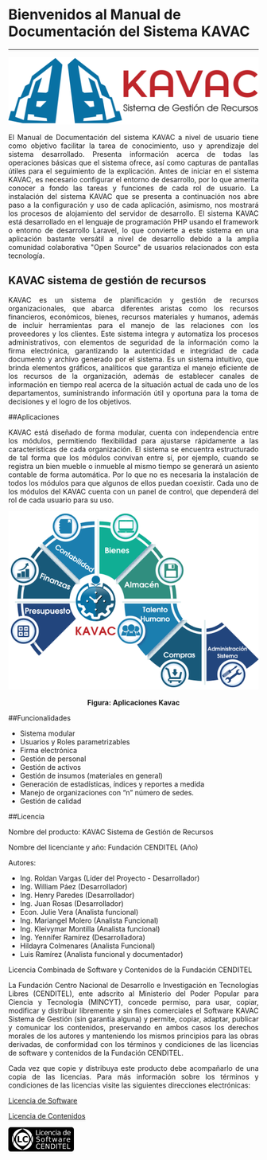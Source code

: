 # Bienvenidos al Manual de Documentación  del Sistema KAVAC
***********************************************************
<div style="text-align: justify;">

![Screenshot](img/logokavac.png#imagen)


El Manual de Documentación del sistema KAVAC a nivel de usuario tiene como objetivo facilitar la tarea de conocimiento, uso y aprendizaje del sistema desarrollado. Presenta información acerca de todas las operaciones básicas que el sistema ofrece, así como capturas de pantallas útiles para el seguimiento de la explicación. Antes de iniciar en el sistema KAVAC, es necesario configurar el entorno de desarrollo, por lo que amerita conocer a fondo las tareas y funciones de cada rol de usuario. La instalación del sistema KAVAC que se presenta a continuación nos abre paso  a la configuración y uso de cada aplicación, asimismo, nos mostrará los procesos de  alojamiento del servidor de desarrollo. El sistema KAVAC está desarrollado en el lenguaje de programación PHP  usando el framework o entorno de desarrollo Laravel, lo que convierte a este sistema en una aplicación bastante versátil a nivel de desarrollo debido a la amplia comunidad colaborativa "Open Source" de usuarios relacionados con esta tecnología.


## KAVAC sistema de gestión de recursos


KAVAC es un sistema de planificación y gestión de recursos organizacionales, que abarca diferentes aristas como los recursos financieros, económicos, bienes, recursos materiales y humanos, además de incluir herramientas para el manejo de las relaciones con los proveedores y los clientes.   Este sistema integra y automatiza los procesos administrativos, con elementos de seguridad de la información como la firma electrónica, garantizando la autenticidad e integridad de cada documento y archivo generado por el sistema.    Es un sistema intuitivo, que brinda elementos gráficos, analíticos que garantiza el manejo eficiente de los recursos de la organización, además de establecer canales de información en tiempo real acerca de la situación actual de cada uno de los departamentos, suministrando información útil y oportuna para la toma de decisiones y el logro de los objetivos.


##Aplicaciones


KAVAC está diseñado de forma modular, cuenta con independencia entre los módulos, permitiendo  flexibilidad para ajustarse rápidamente a las características de cada organización. El sistema se encuentra estructurado de tal forma que los módulos convivan entre sí,  por ejemplo, cuando se registra un bien  mueble o inmueble al mismo tiempo se generará un asiento contable de forma automática. Por lo que no es necesaria la instalación de todos los módulos para que algunos de ellos puedan coexistir.   Cada uno de los módulos del KAVAC cuenta con un panel de control, que dependerá del rol de cada usuario para su uso. 


![Screenshot](img/infografia-aplicaciones.png#imagen)
<div style="text-align: center;font-weight: bold">Figura: Aplicaciones Kavac</div>

##Funcionalidades 

- Sistema modular 
- Usuarios y Roles parametrizables
- Firma electrónica
- Gestión de personal 
- Gestión de activos
- Gestión de insumos (materiales en general)
- Generación de estadísticas, índices y reportes a medida
- Manejo de organizaciones con “n” número de sedes. 
- Gestión de calidad 

##Licencia

Nombre del producto: KAVAC Sistema de Gestión de Recursos

   Nombre del licenciante y año: Fundación CENDITEL (Año)

   Autores: 
   
   - Ing. Roldan Vargas (Líder del Proyecto - Desarrollador)                      
   - Ing. William Páez (Desarrollador)                                             
   - Ing. Henry Paredes (Desarrollador)                                             
   - Ing. Juan Rosas (Desarrollador) 
   - Econ. Julie Vera (Analista funcional) 
   - Ing. Mariangel Molero (Analista Funcional) 
   - Ing. Kleivymar Montilla (Analista funcional) 
   - Ing. Yennifer Ramírez (Desarrolladora)
   - Hildayra Colmenares (Analista Funcional)
   - Luis Ramírez (Analista funcional y documentador)

Licencia Combinada de Software y Contenidos de la Fundación CENDITEL   


La Fundación Centro Nacional de Desarrollo e Investigación en Tecnologías Libres (CENDITEL), ente adscrito al Ministerio del Poder Popular para  Ciencia y Tecnología (MINCYT), concede permiso, para usar, copiar, modificar y distribuir libremente y sin fines comerciales el Software KAVAC Sistema de Gestión (sin garantía alguna) y permite, copiar, adaptar, publicar y comunicar los contenidos, preservando en ambos casos los derechos morales de los autores y manteniendo los mismos principios para las obras derivadas, de conformidad con los términos y condiciones de las licencias de software y contenidos de la Fundación CENDITEL.



Cada vez que copie y distribuya este producto debe acompañarlo de una copia de las licencias. Para más información sobre los términos y condiciones de las licencias visite las siguientes direcciones electrónicas:  


[Licencia de Software]( http://conocimientolibre.cenditel.gob.ve/licencia-de-software-v-1-3/)

[Licencia de Contenidos]( http://conocimientolibre.cenditel.gob.ve/licencias/)

![Screenshot](img/licencia.png)

</div>




